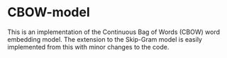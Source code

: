 # CBOW-model
This is an implementation of the Continuous Bag of Words (CBOW) word embedding model. The extension to the Skip-Gram model is easily implemented from this with minor changes to the code. 
